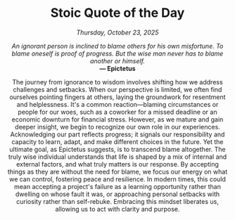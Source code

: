 <h1 align="center">Stoic Quote of the Day</h1>
<p align="center"><em><!--START_SECTION:current-date-->
Thursday, October 23, 2025
<!--END_SECTION:current-date--></em></p>
<p align="center">
    <em><!--START_SECTION:quote-text-->
An ignorant person is inclined to blame others for his own misfortune. To blame oneself is proof of progress. But the wise man never has to blame another or himself.
<!--END_SECTION:quote-text--></em><br>
    <strong>— <!--START_SECTION:quote-author-->
Epictetus
<!--END_SECTION:quote-author--></strong>
</p>

<p align="center" style="max-width:600px;margin:0 auto;">
<!--START_SECTION:quote-interpretation-->
The journey from ignorance to wisdom involves shifting how we address challenges and setbacks. When our perspective is limited, we often find ourselves pointing fingers at others, laying the groundwork for resentment and helplessness. It's a common reaction—blaming circumstances or people for our woes, such as a coworker for a missed deadline or an economic downturn for financial stress. However, as we mature and gain deeper insight, we begin to recognize our own role in our experiences. Acknowledging our part reflects progress; it signals our responsibility and capacity to learn, adapt, and make different choices in the future. Yet the ultimate goal, as Epictetus suggests, is to transcend blame altogether. The truly wise individual understands that life is shaped by a mix of internal and external factors, and what truly matters is our response. By accepting things as they are without the need for blame, we focus our energy on what we can control, fostering peace and resilience. In modern times, this could mean accepting a project's failure as a learning opportunity rather than dwelling on whose fault it was, or approaching personal setbacks with curiosity rather than self-rebuke. Embracing this mindset liberates us, allowing us to act with clarity and purpose.
<!--END_SECTION:quote-interpretation-->
</p>
